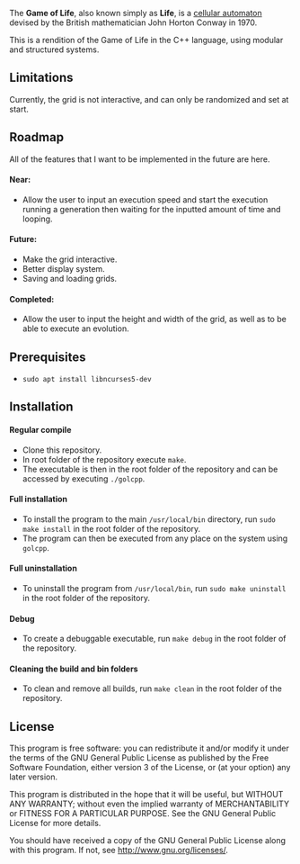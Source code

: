 The **Game of Life**, also known simply as **Life**, is a [cellular automaton](https://en.wikipedia.org/wiki/Cellular_automaton) devised by the British mathematician John Horton Conway in 1970.

This is a rendition of the Game of Life in the C++ language, using modular and structured systems.


## Limitations ##
Currently, the grid is not interactive, and can only be randomized and set at start.

## Roadmap ##
All of the features that I want to be implemented in the future are here.

#### Near: ####
* Allow the user to input an execution speed and start the execution running a generation then waiting for the inputted amount of time and looping.

#### Future: ####
* Make the grid interactive.
* Better display system.
* Saving and loading grids.

#### Completed: ####
* Allow the user to input the height and width of the grid, as well as to be able to execute an evolution.


## Prerequisites ##
* `sudo apt install libncurses5-dev`


## Installation ##
#### Regular compile ####
* Clone this repository.
* In root folder of the repository execute `make`.
* The executable is then in the root folder of the repository and can be accessed by executing `./golcpp`.

#### Full installation ####
* To install the program to the main `/usr/local/bin` directory, run `sudo make install` in the root folder of the repository.
* The program can then be executed from any place on the system using `golcpp`.

#### Full uninstallation ####
* To uninstall the program from `/usr/local/bin`, run `sudo make uninstall` in the root folder of the repository.

#### Debug ####
* To create a debuggable executable, run `make debug` in the root folder of the repository.

#### Cleaning the build and bin folders ####
* To clean and remove all builds, run `make clean` in the root folder of the repository.


## License ##
This program is free software: you can redistribute it and/or modify
it under the terms of the GNU General Public License as published by
the Free Software Foundation, either version 3 of the License, or
(at your option) any later version.

This program is distributed in the hope that it will be useful,
but WITHOUT ANY WARRANTY; without even the implied warranty of
MERCHANTABILITY or FITNESS FOR A PARTICULAR PURPOSE.  See the
GNU General Public License for more details.

You should have received a copy of the GNU General Public License
along with this program.  If not, see <http://www.gnu.org/licenses/>.
